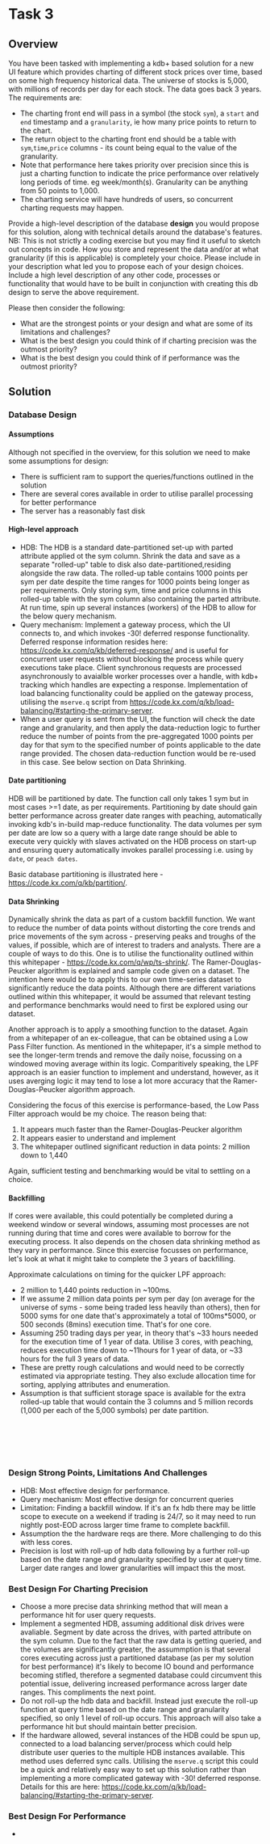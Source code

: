 # Task 3

## Overview

You have been tasked with implementing a kdb+ based solution for a new UI feature which provides charting of different stock prices over time, based on some high frequency historical data. The universe of stocks is 5,000, with millions of records per day for each stock. The data goes back 3 years.
The requirements are:

-	The charting front end will pass in a symbol (the stock `sym`), a `start` and `end` timestamp and a `granularity`, ie how many price points to return to the chart.
-	The return object to the charting front end should be a table with `sym`,`time`,`price` columns - its count being equal to the value of the granularity.
-	Note that performance here takes priority over precision since this is just a charting function to indicate the price performance over relatively long periods of time. eg week/month(s). Granularity can be anything from 50 points to 1,000.
-	The charting service will have hundreds of users, so concurrent charting requests may happen.

Provide a high-level description of the database **design** you would propose for this solution, along with technical details around the database's features.  NB: This is not strictly a coding exercise but you may find it useful to sketch out concepts in code.
How you store and represent the data and/or at what granularity (if this is applicable) is completely your choice. Please include in your description what led you to propose each of your design choices. 
Include a high level description of any other code, processes or functionality that would have to be built in conjunction with creating this db design to serve the above requirement.

Please then consider the following:

-	What are the strongest points or your design and what are some of its limitations and challenges?
-	What is the best design you could think of if charting precision was the outmost priority?
-	What is the best design you could think of if performance was the outmost priority?

## Solution

### Database Design
#### Assumptions
Although not specified in the overview, for this solution we need to make some assumptions for design:
- There is sufficient ram to support the queries/functions outlined in the solution
- There are several cores available in order to utilise parallel processing for better performance
- The server has a reasonably fast disk 

#### High-level approach
- HDB: The HDB is a standard date-partitioned set-up with parted attribute applied ot the sym column. Shrink the data and save as a separate "rolled-up" table to disk also date-partitioned,residing alongside the raw data. The rolled-up table contains 1000 points per sym per date despite the time ranges for 1000 points being longer as per requirements. Only storing sym, time and price columns in this rolled-up table with the sym column also containing the parted attribute. At run time, spin up several instances (workers) of the HDB to allow for the below query mechanism.
- Query mechanism: Implement a gateway process, which the UI connects to, and which invokes -30! deferred response functionality. Deferred response information resides here: https://code.kx.com/q/kb/deferred-response/ and is useful for concurrent user requests without blocking the process while query executions take place. Client synchronous requests are processed asynchronously to avaialble worker processes over a handle, with kdb+ tracking which handles are expecting a response. Implementation of load balancing functionality could be applied on the gateway process, utilising the `mserve.q` script from https://code.kx.com/q/kb/load-balancing/#starting-the-primary-server.
- When a user query is sent from the UI, the function will check the date range and granularity, and then apply the data-reduction logic to further reduce the number of points from the pre-aggregated 1000 points per day for that sym to the specified number of points applicable to the date range provided. The chosen data-reduction function would be re-used in this case. See below section on Data Shrinking. 

#### Date partitioning
HDB will be partitioned by date. The function call only takes 1 sym but in most cases >=1 date, as per requirements. Partitioning by date should gain better performance across greater date ranges with peaching, automatically invoking kdb's in-build map-reduce functionality. The data volumes per sym per date are low so a query with a large date range should be able to execute very quickly with slaves activated on the HDB process on start-up and ensuring query automatically invokes parallel processing i.e. using `by date`, or `peach dates`.

Basic database partitioning is illustrated here - https://code.kx.com/q/kb/partition/. 

#### Data Shrinking
Dynamically shrink the data as part of a custom backfill function. We want to reduce the number of data points without distorting the core trends and price movements of the sym across - preserving peaks and troughs of the values, if possible, which are of interest to traders and analysts. There are a couple of ways to do this. One is to utilise the functionality outlined within this whitepaper - https://code.kx.com/q/wp/ts-shrink/. The Ramer-Douglas-Peucker algorithm is explained and sample code given on a dataset. The intention here would be to apply this to our own time-series dataset to significantly reduce the data points. Although there are different variations outlined within this whitepaper, it would be assumed that relevant testing and performance benchmarks would need to first be explored using our dataset.  
 
Another approach is to apply a smoothing function to the dataset. Again from a whitepaper of an ex-colleague, that can be obtained using a Low Pass Filter function. As mentioned in the whitepaper, it's a simple method to see the longer-term trends and remove the daily noise, focussing on a windowed moving average within its logic. Comparitively speaking, the LPF approach is an easier function to implement and understand, however, as it uses averging logic it may tend to lose a lot more accuracy that the Ramer-Douglas-Peucker algorithm approach. 

Considering the focus of this exercise is performance-based, the Low Pass Filter approach would be my choice. The reason being that: 
1. It appears much faster than the Ramer-Douglas-Peucker algorithm
2. It appears easier to understand and implement
3. The whitepaper outlined significant reduction in data points: 2 million down to 1,440

Again, sufficient testing and benchmarking would be vital to settling on a choice. 

#### Backfilling
If cores were available, this could potentially be completed during a weekend window or several windows, assuming most processes are not running during that time and cores were available to borrow for the executing process. It also depends on the chosen data shrinking method as they vary in performance. Since this exercise focusses on performance, let's look at what it might take to complete the 3 years of backfilling. 

Approximate calculations on timing for the quicker LPF approach: 
- 2 million to 1,440 points reduction in ~100ms.
- If we assume 2 million data points per sym per day (on average for the universe of syms - some being traded less heavily than others), then for 5000 syms for one date that's approximately a total of 100ms*5000, or 500 seconds (8mins) execution time. That's for one core. 
- Assuming 250 trading days per year, in theory that's ~33 hours needed for the execution time of 1 year of data. Utilise 3 cores, with peaching, reduces execution time down to ~11hours for 1 year of data, or ~33 hours for the full 3 years of data. 
- These are pretty rough calculations and would need to be correctly estimated via appropriate testing. They also exclude allocation time for sorting, applying attributes and enumeration.
- Assumption is that sufficient storage space is available for the extra rolled-up table that would contain the 3 columns and 5 million records (1,000 per each of the 5,000 symbols) per date partition.

<br>
<br>
<br>
<br>

### Design Strong Points, Limitations And Challenges
- HDB: Most effective design for performance. 
- Query mechanism: Most effective design for concurrent queries
- Limitation: Finding a backfill window. If it's an fx hdb there may be little scope to execute on a weekend if trading is 24/7, so it may need to run nightly post-EOD across larger time frame to complete backfill.
- Assumption the the hardware reqs are there. More challenging to do this with less cores.
- Precision is lost with roll-up of hdb data following by a further roll-up based on the date range and granularity specified by user at query time. Larger date ranges and lower granularities will impact this the most.

### Best Design For Charting Precision
- Choose a more precise data shrinking method that will mean a performance hit for user query requests.
- Implement a segmented HDB, assuming additional disk drives were avaliable. Segment by date across the drives, with parted attribute on the sym column. Due to the fact that the raw data is getting queried, and the volumes are significantly greater, the assummption is that several cores executing across just a partitioned database (as per my solution for best performance) it's likely to become IO bound and performance becoming stifled, therefore a segmented database could circumvent this potential issue, delivering increased performance across larger date ranges. This compliments the next point.
- Do not roll-up the hdb data and backfill. Instead just execute the roll-up function at query time based on the date range and granularity specified, so only 1 level of roll-up occurs. This approach will also take a performance hit but should maintain better precision. 
- If the hardware allowed, several instances of the HDB could be spun up, connected to a load balancing server/process which could help distribute user queries to the multiple HDB instances available. This method uses deferred sync calls. Utilising the `mserve.q` script this could be a quick and relatively easy way to set up this solution rather than implementing a more complicated gateway with -30! deferred response. Details for this are here: https://code.kx.com/q/kb/load-balancing/#starting-the-primary-server.  
  
### Best Design For Performance
- 
